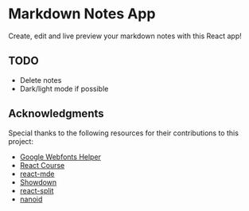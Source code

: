 # Markdown Notes App

Create, edit and live preview your markdown notes with this React app!

## TODO

- Delete notes
- Dark/light mode if possible

## Acknowledgments

Special thanks to the following resources for their contributions to this
project:

- [Google Webfonts Helper](https://gwfh.mranftl.com/fonts)
- [React Course](https://youtube.com/watch?v=bMknfKXIFA8)
- [react-mde](https://github.com/andrerpena/react-mde/tree/master)
- [Showdown](https://github.com/showdownjs/showdown)
- [react-split](https://github.com/nathancahill/split)
- [nanoid](https://github.com/ai/nanoid)
